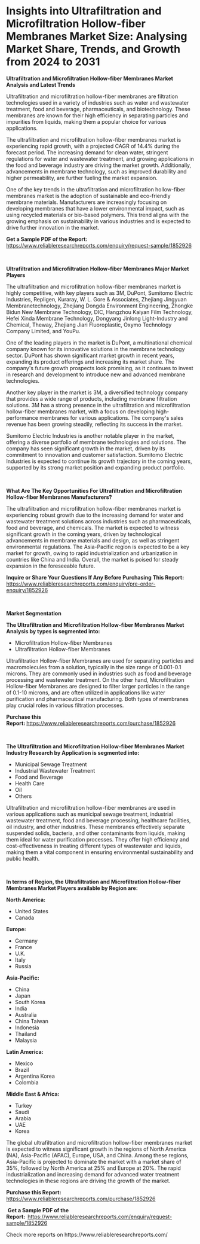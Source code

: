 <p><h1>Insights into Ultrafiltration and Microfiltration Hollow-fiber Membranes Market Size: Analysing Market Share, Trends, and Growth from 2024 to 2031</h1></p><p><strong>Ultrafiltration and Microfiltration Hollow-fiber Membranes Market Analysis and Latest Trends</strong></p>
<p><p>Ultrafiltration and microfiltration hollow-fiber membranes are filtration technologies used in a variety of industries such as water and wastewater treatment, food and beverage, pharmaceuticals, and biotechnology. These membranes are known for their high efficiency in separating particles and impurities from liquids, making them a popular choice for various applications.</p><p>The ultrafiltration and microfiltration hollow-fiber membranes market is experiencing rapid growth, with a projected CAGR of 14.4% during the forecast period. The increasing demand for clean water, stringent regulations for water and wastewater treatment, and growing applications in the food and beverage industry are driving the market growth. Additionally, advancements in membrane technology, such as improved durability and higher permeability, are further fueling the market expansion.</p><p>One of the key trends in the ultrafiltration and microfiltration hollow-fiber membranes market is the adoption of sustainable and eco-friendly membrane materials. Manufacturers are increasingly focusing on developing membranes that have a lower environmental impact, such as using recycled materials or bio-based polymers. This trend aligns with the growing emphasis on sustainability in various industries and is expected to drive further innovation in the market.</p></p>
<p><strong>Get a Sample PDF of the Report:&nbsp;</strong> <a href="https://www.reliableresearchreports.com/enquiry/request-sample/1852926">https://www.reliableresearchreports.com/enquiry/request-sample/1852926</a></p>
<p>&nbsp;</p>
<p><strong>Ultrafiltration and Microfiltration Hollow-fiber Membranes Major Market Players</strong></p>
<p><p>The ultrafiltration and microfiltration hollow-fiber membranes market is highly competitive, with key players such as 3M, DuPont, Sumitomo Electric Industries, Repligen, Kuraray, W. L. Gore & Associates, Zhejiang Jingyuan Membranetechnology, Zhejiang Dongda Environment Engineering, Zhongke Bidun New Membrane Technology, DIC, Hangzhou Kaiyan Film Technology, Hefei Xinda Membrane Technology, Dongyang Jinlong Light-Industry and Chemical, Theway, Zhejiang Jiari Fluoroplastic, Oxymo Technology Company Limited, and YouPu.</p><p>One of the leading players in the market is DuPont, a multinational chemical company known for its innovative solutions in the membrane technology sector. DuPont has shown significant market growth in recent years, expanding its product offerings and increasing its market share. The company's future growth prospects look promising, as it continues to invest in research and development to introduce new and advanced membrane technologies.</p><p>Another key player in the market is 3M, a diversified technology company that provides a wide range of products, including membrane filtration solutions. 3M has a strong presence in the ultrafiltration and microfiltration hollow-fiber membranes market, with a focus on developing high-performance membranes for various applications. The company's sales revenue has been growing steadily, reflecting its success in the market.</p><p>Sumitomo Electric Industries is another notable player in the market, offering a diverse portfolio of membrane technologies and solutions. The company has seen significant growth in the market, driven by its commitment to innovation and customer satisfaction. Sumitomo Electric Industries is expected to continue its growth trajectory in the coming years, supported by its strong market position and expanding product portfolio.</p></p>
<p>&nbsp;</p>
<p><strong>What Are The Key Opportunities For Ultrafiltration and Microfiltration Hollow-fiber Membranes Manufacturers?</strong></p>
<p><p>The ultrafiltration and microfiltration hollow-fiber membranes market is experiencing robust growth due to the increasing demand for water and wastewater treatment solutions across industries such as pharmaceuticals, food and beverage, and chemicals. The market is expected to witness significant growth in the coming years, driven by technological advancements in membrane materials and design, as well as stringent environmental regulations. The Asia-Pacific region is expected to be a key market for growth, owing to rapid industrialization and urbanization in countries like China and India. Overall, the market is poised for steady expansion in the foreseeable future.</p></p>
<p><strong>Inquire or Share Your Questions If Any Before Purchasing This Report:</strong> <a href="https://www.reliableresearchreports.com/enquiry/pre-order-enquiry/1852926">https://www.reliableresearchreports.com/enquiry/pre-order-enquiry/1852926</a></p>
<p>&nbsp;</p>
<p><strong>Market Segmentation</strong></p>
<p><strong>The Ultrafiltration and Microfiltration Hollow-fiber Membranes Market Analysis by types is segmented into:</strong></p>
<p><ul><li>Microfiltration Hollow-fiber Membranes</li><li>Ultrafiltration Hollow-fiber Membranes</li></ul></p>
<p><p>Ultrafiltration Hollow-fiber Membranes are used for separating particles and macromolecules from a solution, typically in the size range of 0.001-0.1 microns. They are commonly used in industries such as food and beverage processing and wastewater treatment. On the other hand, Microfiltration Hollow-fiber Membranes are designed to filter larger particles in the range of 0.1-10 microns, and are often utilized in applications like water purification and pharmaceutical manufacturing. Both types of membranes play crucial roles in various filtration processes.</p></p>
<p><strong>Purchase this Report:&nbsp;</strong><a href="https://www.reliableresearchreports.com/purchase/1852926">https://www.reliableresearchreports.com/purchase/1852926</a></p>
<p>&nbsp;</p>
<p><strong>The Ultrafiltration and Microfiltration Hollow-fiber Membranes Market Industry Research by Application is segmented into:</strong></p>
<p><ul><li>Municipal Sewage Treatment</li><li>Industrial Wastewater Treatment</li><li>Food and Beverage</li><li>Health Care</li><li>Oil</li><li>Others</li></ul></p>
<p><p>Ultrafiltration and microfiltration hollow-fiber membranes are used in various applications such as municipal sewage treatment, industrial wastewater treatment, food and beverage processing, healthcare facilities, oil industry, and other industries. These membranes effectively separate suspended solids, bacteria, and other contaminants from liquids, making them ideal for water purification processes. They offer high efficiency and cost-effectiveness in treating different types of wastewater and liquids, making them a vital component in ensuring environmental sustainability and public health.</p></p>
<p>&nbsp;</p>
<p><strong>In terms of Region, the Ultrafiltration and Microfiltration Hollow-fiber Membranes Market Players available by Region are:</strong></p>
<p>
    <p> <strong> North America: </strong>
        <ul>
            <li>United States</li>
            <li>Canada</li>
        </ul>
        </p> 
    <p> <strong> Europe: </strong>
        <ul>
            <li>Germany</li>
            <li>France</li>
            <li>U.K.</li>
            <li>Italy</li>
            <li>Russia</li>
        </ul>
        </p> 
    <p> <strong> Asia-Pacific: </strong>
        <ul>
            <li>China</li>
            <li>Japan</li>
            <li>South Korea</li>
            <li>India</li>
            <li>Australia</li>
            <li>China Taiwan</li>
            <li>Indonesia</li>
            <li>Thailand</li>
            <li>Malaysia</li>
        </ul>
        </p> 
    <p> <strong> Latin America: </strong>
        <ul>
            <li>Mexico</li>
            <li>Brazil</li>
            <li>Argentina Korea</li>
            <li>Colombia</li>
        </ul>
        </p> 
    <p> <strong> Middle East & Africa: </strong>
        <ul>
            <li>Turkey</li>
            <li>Saudi</li>
            <li>Arabia</li>
            <li>UAE</li>
            <li>Korea</li>
        </ul>
    </p>
    </p>
<p><p>The global ultrafiltration and microfiltration hollow-fiber membranes market is expected to witness significant growth in the regions of North America (NA), Asia-Pacific (APAC), Europe, USA, and China. Among these regions, Asia-Pacific is projected to dominate the market with a market share of 35%, followed by North America at 25% and Europe at 20%. The rapid industrialization and increasing demand for advanced water treatment technologies in these regions are driving the growth of the market.</p></p>
<p><strong>Purchase this Report: </strong><a href="https://www.reliableresearchreports.com/purchase/1852926">https://www.reliableresearchreports.com/purchase/1852926</a></p>
<p>&nbsp;<strong>Get a Sample PDF of the Report:&nbsp;&nbsp;</strong><a href="https://www.reliableresearchreports.com/enquiry/request-sample/1852926">https://www.reliableresearchreports.com/enquiry/request-sample/1852926</a></p>
<p><strong></strong></p>
<p>Check more reports on https://www.reliableresearchreports.com/</p>